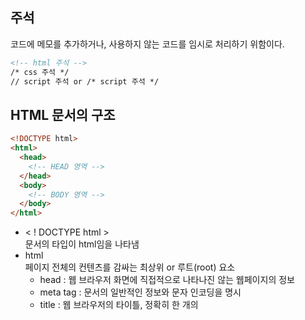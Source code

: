 ## 주석
코드에 메모를 추가하거나, 사용하지 않는 코드를 임시로 처리하기 위함이다.
```html
<!-- html 주석 -->
/* css 주석 */
// script 주석 or /* script 주석 */
```

## HTML 문서의 구조
```html
<!DOCTYPE html>
<html>
  <head>
    <!-- HEAD 영역 -->
  </head>
  <body>
    <!-- BODY 영역 -->
  </body>
</html>
```
* < ! DOCTYPE html ><br>
문서의 타입이 html임을 나타냄
* html <br>
페이지 전체의 컨텐츠를 감싸는 최상위 or 루트(root) 요소
  * head : 웹 브라우저 화면에 직접적으로 나타나진 않는 웹페이지의 정보
  * meta tag : 문서의 일반적인 정보와 문자 인코딩을 명시
  * title : 웹 브라우저의 타이틀, 정확히 한 개의 <title> 요소를 포함해야한다.
  <head> 요소 내의 첫 번째 것이 요소라면 여는 태그를 생략할 수 있다. <br>
  <head> 요소 뒤의 첫 번째 항목이 공백문자나 주석이 아니라면 닫는 태그를 생략할 수 있다. > html5 ver.
* body <br>
웹 브라우저 화면에 나타나는 모든 컨텐츠

## 태그를 구분짓는 특성 (body)
1. 구획을 나누는 태그 <br>
* 단독으로 사용했을 대에는 눈에 보이지 않는다.
* 여러가지 요소들을 묶어서 그룹화
2. 그 자체로 요소인 태그 <br>
* 단독으로 사용했을 때에도 눈으로 확인할 수 있다.
    
## 블록(block)과 인라인(inline)
1. 블록(block) <br>
* 블록 레벨 요소는 언제나 새로운 줄에서 시작하고, 좌우 양쪽으로 최대한 늘어나 가능한 모든 너비를 차지한다.
* 상자를 아래로 쌓는 것
2. 인라인(inline) <br>
* 인라인 요소는 줄의 어느 곳에서나 시작할 수 있다.
* 바로 이전 요소가 끝나는 지점부터 시작하여, 요소의 내용(content)만큼 차지한다.

>   포함규칙
>    * 같은 형태의 다른 요소를 안에 포함할 수 있다. <br>
>    (블록 > 블록, 인라인 > 인라인)
>    * 대부분의 블록 요소는 다른 요소도 안에 포함할 수 있다.
>    * 인라인 요소는 블록 요소를 포함 할 수 없다.
